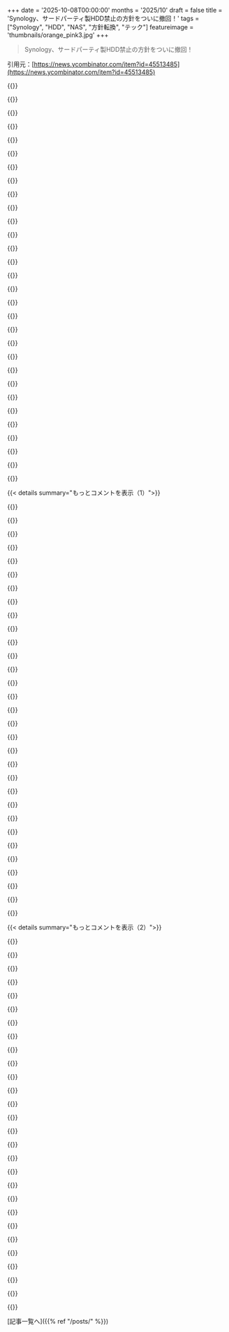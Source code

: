 +++
date = '2025-10-08T00:00:00'
months = '2025/10'
draft = false
title = 'Synology、サードパーティ製HDD禁止の方針をついに撤回！'
tags = ["Synology", "HDD", "NAS", "方針転換", "テック"]
featureimage = 'thumbnails/orange_pink3.jpg'
+++

> Synology、サードパーティ製HDD禁止の方針をついに撤回！

引用元：[https://news.ycombinator.com/item?id=45513485](https://news.ycombinator.com/item?id=45513485)




{{<matomeQuote body="経営層の顧客離れした決定は、社内士気もめちゃくちゃ下げるよね。技術やサポートの人は反対しただろうけど、結局無視されたんだろうな。長年尽くしても報われないと感じると、Synologyで働く魅力も失せるよ。優秀な社員がどんどん辞めていくだろうし、顧客を理解した新しい経営陣に替わらないとまずいと思うよ。" userName="osivertsson" createdAt="2025/10/08 09:01:23" color="#ff33a1">}}




{{<matomeQuote body="Synologyの経営層が技術系なのに、こんな方針を出したのが不思議。完全に自爆だね。自分たちのブランド価値を全然理解してなかったんだ。撤回したって、顧客のこと考えてないのは明らか。金の卵を産むガチョウを撃ち殺すようなもんだよ。俺も長年使ってきたけど、もうSynologyには金を出さない。信頼が命のストレージ業界で、いずれ潰れてサポートされなくなるのは困るからね。" userName="jacquesm" createdAt="2025/10/08 10:59:41" color="#ff5c5c">}}




{{<matomeQuote body="RPIとか他のSoCボードでLinux動かせるんだから、もうSynology使う必要ないでしょ。Synologyは使いやすかったけど、二度と使わないって決めるのも簡単だよ。" userName="reactordev" createdAt="2025/10/08 11:16:07" color="">}}




{{<matomeQuote body="Synologyのブランドってそこまで良くないかも。15年使ってるけど、ハードウェアは高価だしカスタムもできない、OSも古いLinuxカーネルベースだよ。200TBの容量制限にも引っかかったし、SAS/U.2のエンタープライズSSDも非対応。元々次のNASは自作しようと思ってたけど、今回の件で完全に決心したね。Redditでも同じ意見の人がいっぱいいるみたいだよ。" userName="cm2187" createdAt="2025/10/08 11:26:34" color="#ff5c5c">}}




{{<matomeQuote body="Piで同じIOPSが出るって？そんな話、全然信用できないんだけど。" userName="deelowe" createdAt="2025/10/08 11:26:18" color="">}}




{{<matomeQuote body="君の言いたいことはわかるけど、俺の経験だと、特にカスタマーサポートは「公式に範囲外」って言える明確な基準があったら喜ぶもんだよ。多分、保証期間内のいろんな設定のデバッグでサポートが苦労してたから、今回の決定がされたんじゃないかな。サポート負担を減らすために、自社製HDDだけをサポートすればいいって誰かが提案した、って展開でもおかしくないね。" userName="rickdeckard" createdAt="2025/10/08 09:28:00" color="#ff5c5c">}}




{{<matomeQuote body="「Synologyの経営層が技術系」って話に、俺も似た経験があるよ。以前いた会社でも、技術系の経営層が利益のためにプラットフォームをロックダウンしようとしたんだ。彼らは顧客がブランドに忠実すぎて離れない、人工的な制限なんて顧客は気づかないって思い込んでた。当時のCEOが、意図的に製品を悪化させた決定を「みんな何でも買うんだから」って自慢してたのが忘れられないね。当然やりすぎたら反発が来て、俺もそれが転職のきっかけになったよ。Synologyでも同じことあったのかな。" userName="Aurornis" createdAt="2025/10/08 14:00:01" color="#ff5c5c">}}




{{<matomeQuote body="みんななんでそんなにPiが好きなのかわかんないな。昔は良かったかもしれないけど、すぐにもっといいのに抜かれたじゃん。古いi7とかRyzenとデカいケース買って、HDDを12〜18台ぶち込んで、モダンなLinux入れれば、いくらでも自由にNAS作れるんだから、そっちの方が断然いいだろ。" userName="pdimitar" createdAt="2025/10/08 11:33:27" color="">}}




{{<matomeQuote body="俺も似たような経験だよ。10年間Synology使ってて、アップグレード考えてた時に、独自ドライブの発表があったんだ。それで、手持ちの部品で1時間もあれば、もっと良いNASを自作できるって気づいたんだ。しかも、めっちゃ安くできるしね。もうSynologyには戻らないよ。" userName="mapontosevenths" createdAt="2025/10/08 12:13:54" color="#ff5733">}}




{{<matomeQuote body="自分でホットスワップNASとか監視カメラアプリ対応のやつ、GUIとかフロントパネルのステータスライト付きで、持ってるジャンク部品で簡単に作れるのに、Synologyが必要か？" userName="fortran77" createdAt="2025/10/08 13:29:37" color="">}}




{{<matomeQuote body="ラズパイはI/Oが遅いし、電源アダプタやUSBケーブルで外付けHDDを繋ぐとゴチャつくから、スッキリさせたい人には向かないね。NUCもACアダプタがデカいし、最近のPiは冷却必須だから、それなら低電力x86の方がいいかも。" userName="nottorp" createdAt="2025/10/08 12:38:51" color="#45d325">}}




{{<matomeQuote body="Synology NASは、WDみたいに簡単すぎるけど機能不足なものと、自作で面倒なもののちょうどいいバランスだと思うよ。DSMはロックソリッドで安定してるし、QuickConnectも便利だね。" userName="leokennis" createdAt="2025/10/08 12:46:53" color="#785bff">}}




{{<matomeQuote body="HNの連中ときたら、サポートが“サポート対象外ハードウェアの客に文句言うより、怪しいハードでもトラブルシューティングする方を好む”ってのが理解できないみたいだけど、それは仕事の倫理観が低いってことだよ。サポートの人は問題を解決したいんだから、多少手間でも頑張るんだ。それに、サポート対象外と突き放すと、エンジニアがもっと頑丈なコードを書く手間が増えるだけだよ。" userName="potato3732842" createdAt="2025/10/08 11:07:11" color="#45d325">}}




{{<matomeQuote body="社員が経営に口出しできてたら、こんな顧客に敵対的な決定は防げたんじゃない？“この時期、Hacker Newsで会社への不満スレッドを見て憂鬱になったのが転職のきっかけ”ってあったけど、コストコみたいに社員がオーナーシップを持ってたら、顧客と社員の幸せを優先して、悪い決定に“ノー”って言えたはずだよ。" userName="toomuchtodo" createdAt="2025/10/08 14:40:28" color="#45d325">}}




{{<matomeQuote body="うちの職場では、俺が提案した解決策が却下されて、結局1年後にそれが採用されるっていうのがしょっちゅうなんだ。マジでやる気なくすよ。バカと一緒に仕事してるみたいで。会社は辞めたくないけど、来年にはチームを変えたいな。" userName="anal_reactor" createdAt="2025/10/08 09:54:24" color="">}}




{{<matomeQuote body="これ、内部情報とかある？サポートの人たちが、対応ドライブだけに絞るっていう決定に反対してたのはなんで？むしろ仕事が楽になるんじゃない？" userName="INTPenis" createdAt="2025/10/08 09:11:18" color="">}}




{{<matomeQuote body="ECC RAM搭載のSoCボードって、どれがある？信頼できるデータ保存システムにはECC RAMが必須だよ。ディスクのECCやRAIDはエラー検出できるけど、データがディスクに行く前にRAMで壊れたら意味ないもんね。" userName="mrob" createdAt="2025/10/08 11:43:41" color="#ff5733">}}




{{<matomeQuote body="“顧客サポートは、サポート範囲外として却下できる明確な基準があると喜ぶ”って言うけど、実際は“純正Synologyドライブで問題が再現するかテストして、もし再現するなら社内でバグとして対応する”って顧客に言える基準が必要だっただけなんだ。" userName="yason" createdAt="2025/10/08 10:26:31" color="#ff5733">}}




{{<matomeQuote body="40ドルでそこそこ速いシステム組めるのに、300ドルもするITXで組むとかありえないでしょ。その値段ならRPIを12台動かせるよ。それに、サーバを寝室で動かしたい人なんていないでしょ。あんなにうるさいのに。" userName="reactordev" createdAt="2025/10/08 11:58:13" color="#38d3d3">}}




{{<matomeQuote body="そういうことだと、結局Synologyブランドのドライブしかサポートしないっていう方針をすでに打ち出してるようなもんだよね。" userName="mort96" createdAt="2025/10/08 11:09:32" color="">}}




{{<matomeQuote body="ほとんどの人はホームNASでホットスワップやステータスライトなんて重視しないと思うな。ドライブ交換は数年に一度で、15分くらい止まっても困らないでしょ。TrueNASはZFSと良いGUIがあって、古いPCでも動くよ。Synologyと直接比較は難しいけど、俺にはセットアップがSynologyと同じくらい簡単だったな。" userName="volkl48" createdAt="2025/10/08 14:39:12" color="#785bff">}}




{{<matomeQuote body="これって”Dropboxがあるのにrsyncする意味なくない？”って言ってるのと同じくらいバカげてる話だよ。" userName="izacus" createdAt="2025/10/08 11:47:01" color="">}}




{{<matomeQuote body="10年前にNASを組みたかったけど、自作する気力も時間もなかった。だから安めのSynologyを買ってHDを詰めたんだけど、これ放置でちゃんと動いてて大満足だよ。PlexサーバーやBitTorrentクライアントとしても使ってるし。唯一の問題はマザーボードにはんだ付けしたのと、HDDを交換したことくらいかな。" userName="jghn" createdAt="2025/10/08 13:50:22" color="#45d325">}}




{{<matomeQuote body="ECCはすごく便利だけど、両方使った経験から言わせてもらうと、NASってECCなしでも普通に動くんだよね。" userName="j45" createdAt="2025/10/08 12:49:50" color="">}}




{{<matomeQuote body="”Synologyブランドのドライブだけサポートします”って言ってくれたら、まだ受け入れられたと思う。だって、サポートなしでも非Synology製ドライブが使えたはずだからね。それなのに、彼らは積極的に非Synology製ドライブが動かないようにしたんだよ。" userName="Uvix" createdAt="2025/10/08 12:26:05" color="#ff5733">}}




{{<matomeQuote body="”Piがなぜ人気なのかわからない”って言う人がいるけど、俺にとってはサーバー用途じゃなくて別のニッチで大活躍してるよ。GPIOが簡単に使えて、Linuxに近いシステムはあの価格帯じゃ他にないね。子供の科学プロジェクトでPi 4と安いセンサーを使って、GPIO接続やPythonを教えたら、すごい興味を持ってくれたよ。" userName="hoistbypetard" createdAt="2025/10/08 12:30:03" color="#ff33a1">}}




{{<matomeQuote body="データが正しいってどうやって確認してるの？" userName="mrob" createdAt="2025/10/08 13:19:39" color="">}}




{{<matomeQuote body="SATA 3やSMARTインターフェースの普通のHDDの話をしてるんだよ。これらのインターフェースはめちゃくちゃテストされてて、何十億台ものマシンが問題なく動いてるんだ。そこから方針を変えたのは、完全に金儲けのためでしょ。" userName="mixermachine" createdAt="2025/10/08 11:20:42" color="#38d3d3">}}




{{<matomeQuote body="Raspberry Piもいいけど、ミニPCの方がコスパ良いよ。Piは工作向けだけど、俺は$250～$400のミニPC買ってPiHole用に使うつもり。20倍パワフルで100倍のストレージだぜ。教育目的ならRPiやArduino (+その派生品) はほとんど最強だと思うけどね。" userName="pdimitar" createdAt="2025/10/08 12:55:34" color="#ff5c5c">}}




{{<matomeQuote body="Synologyがサードパーティ製HDDを禁止した理由って、粗悪なドライブが原因でサポートに金がかかりすぎたからじゃないかな。バグトラッカー見たら、ヤバいドライブが原因の問題が労働時間の半分を占めてたとかさ。もちろん、金の都合も大きかっただろうけどね。" userName="potato3732842" createdAt="2025/10/08 11:43:34" color="#ff5c5c">}}




{{< details summary="もっとコメントを表示（1）">}}

{{<matomeQuote body="Synologyの売上低迷は、サードパーティ製HDD禁止だけじゃなくて、革新のなさも大きいと思う。DSM 6以降ずっと停滞してるし、ハードウェアも古いまま。UGREENとかUbiquiti UNASみたいな競合が出てきて、半額で性能も上だぜ。サードパーティHDD禁止やトランスコーディング削除が決定打になったんじゃないかな。" userName="8fingerlouie" createdAt="2025/10/08 10:49:57" color="#38d3d3">}}




{{<matomeQuote body="Synologyのユーザーは自分でNAS組めるけど、面倒だから「設定したら忘れられる」ソリューションを選んでた層が多いと思う。俺もそうだった。でも最近のSynologyは高くて古いハードウェアばかり。UbiquitiのUNASとBeelinkミニPCに乗り換えたら、同じ予算でスペックも使いやすさも段違いに良くなったよ。" userName="coisnepe" createdAt="2025/10/08 11:53:23" color="#38d3d3">}}




{{<matomeQuote body="俺も昔はSynologyを「Appleグレード」の製品だと思ってたんだけど、高価で制限が多すぎ。Raspberry Piで十分なことに気づいて、もはやSynologyを維持する気になれない。家族の写真はiCloudに課金してる。これで十分だし、楽だよ。" userName="rolleiflex" createdAt="2025/10/08 12:32:15" color="">}}




{{<matomeQuote body="iCloud Photosは便利で気に入ってるけど、念のためSynology NASにも写真のバックアップを取りたいんだ。Appleのバックアップがどうなってるか分からないから心配で。最初のバックアップとかLive Photosの扱いとか、どうすればいいか悩んでる。iCloud Photosを完全に信頼していいのかな？" userName="al_borland" createdAt="2025/10/08 13:27:55" color="">}}




{{<matomeQuote body="AppleはGoogle CloudやAWS、自社データセンターを組み合わせて、多地域冗長でデータ保存してるよ。でもローカルバックアップは大事だよね。俺はMacのParachute Backup (https://parachuteapps.com) でApple PhotosからNASに自動エクスポートしてる。Photosync (https://www.photosync-app.com/home) も良いよ。これらは編集履歴も残せる。NASからのバックアップはArq Backup (https://www.arqbackup.com) がおすすめ。" userName="8fingerlouie" createdAt="2025/10/08 14:20:53" color="#ff33a1">}}




{{<matomeQuote body="Apple IDがロックアウトされる最悪のシナリオに備えて、MacとNASを使った簡単なバックアップ方法があるよ。MacのPhotosアプリとiCloudを設定して全てローカルにダウンロード、それからTime MachineでMacからNASにバックアップするだけ。これで3-2-1バックアップ（Mac、iCloud、NAS）が完成。Time Machineが本当のバックアップだから安心だよ。" userName="QuiEgo" createdAt="2025/10/08 15:21:20" color="#ff33a1">}}




{{<matomeQuote body="おお、UGREEN教えてくれてありがとう！サイト見たらかなり安いね。ソフトウェアは信用できないけど、ベースシステムがMMCだからTrueNASとかUnraidをフラッシュできるのかな？" userName="eecc" createdAt="2025/10/08 10:59:00" color="">}}




{{<matomeQuote body="僕はKopiaで写真ライブラリ全部バックアップしてるんだけど、それって君たちのやり方と同じくらい良いのかな？" userName="qmmmur" createdAt="2025/10/08 17:56:10" color="">}}




{{<matomeQuote body="iCloud最適化ストレージを使ってるかでKopiaのバックアップは変わるよ。Kopiaは最適化されたミニチュアしかバックアップしないし、Apple Photosの拡張属性とかも取りこぼす可能性ある。その点、Arqは対応してるから昔から使ってるんだ。" userName="8fingerlouie" createdAt="2025/10/08 18:47:29" color="#785bff">}}




{{<matomeQuote body="iCloud Photosを使ってるけど、73GBの写真がどんどん増えてる。Macのストレージ圧迫したくないし、iCloud Photosのオンデマンドダウンロードは便利なんだ。でも、オリジナルファイルを常にダウンロードしなくてもバックアップできるソリューションが欲しいな。" userName="al_borland" createdAt="2025/10/08 16:16:50" color="#ff5733">}}




{{<matomeQuote body="「イノベーション不足が問題」って言うけどさ、NASは信頼性が一番大事なんだよ。それだけあれば十分だろ。" userName="HumblyTossed" createdAt="2025/10/08 17:05:42" color="">}}




{{<matomeQuote body="Synologyってさ、画像インポートでファイルが壊れるバグがあったみたいだよ？だから、完全に信用するのはやめた方がいいかもね。<br>https://news.ycombinator.com/item?id=45274277" userName="bitdivision" createdAt="2025/10/08 14:23:52" color="#785bff">}}




{{<matomeQuote body="僕はストレージを最適化してないから、iCloud最適化ストレージの件は問題ないな。でも、拡張属性のサポートは気になるよ。ArqはS3 APIに対応してるのかな？" userName="qmmmur" createdAt="2025/10/09 03:08:41" color="">}}




{{<matomeQuote body="イノベーション不足といえば、SynologyはまだNVMeに本格的に移行してないよね。M.2スロット4～8個で冷却しっかりしたモデルとか、2.5G NICでもいいから作って欲しいな。今のNASは古いし、mini-PCの方が快適だよ。" userName="hedora" createdAt="2025/10/08 17:35:32" color="#45d325">}}




{{<matomeQuote body="Ubiquitiの新しいNASがSynologyの撤回に関係してるんじゃないかな？Ubiquiti UNAS proは最高だったよ。Synologyのアプリって、そこまで必要ないと思うんだよね。みんなNASを単なるストレージとして使ってるだけじゃない？" userName="nerdjon" createdAt="2025/10/08 11:58:08" color="#38d3d3">}}




{{<matomeQuote body="Kopiaは効率と速度でArqより優れてて、複数クライアントでの重複排除もできるよ。Arqはシステム統合が強みだね。AppleもApple Photosライブラリは直接バックアップせず、エクスポートを勧めてるんだ。僕はParachuteを使ってるよ。<br>https://www.arqbackup.com/documentation/arq7/English.lproj/s..." userName="8fingerlouie" createdAt="2025/10/09 06:54:06" color="#ff5c5c">}}




{{<matomeQuote body="Synologyは昔からホームサーバーの候補だったけど、最近は「手榴弾サイズ」のM.2 SSD搭載NASみたいな革新的な製品も出てきたよね。なんでまだSynologyが話題の中心なんだろう？多分、法人顧客が多いんだろうけど、彼らならDellとかも選択肢になるはずだよな。" userName="Cthulhu_" createdAt="2025/10/08 12:04:49" color="#ff5c5c">}}




{{<matomeQuote body="759GBもある家族のライブラリは管理が大変だよね。Macだとネットワークストレージの維持が難しいんだ。iCloud PhotosをSynologyにダウンロードするクソみたいなスクリプトを自分で作ったよ。次はUGreenかUbiquitiを検討してる。Synologyのドライブ拡張機能だけは惜しいな。" userName="lostlogin" createdAt="2025/10/08 17:00:42" color="#45d325">}}




{{<matomeQuote body="Plexサーバーとして使うって言うけど、Jellyfinの方がいいよ。PlexはとっくにSlymology（Synologyの間違い？）みたいなことやってたし。" userName="thoroughburro" createdAt="2025/10/08 22:20:08" color="">}}




{{<matomeQuote body="君が話してるのは製品の全く違う部分だよね？<br>2つ目のトップレベルコメントも、カメラのマニュアルがカメラ自体がデータを破損させてる可能性を示唆してるって言ってるよ。" userName="dagmx" createdAt="2025/10/08 14:43:37" color="">}}




{{<matomeQuote body="Synologyのbtrfsはすごく古いブランチを使ってて、それが古いカーネルに固定されてる強い理由だろうね。<br>これ、早急になんとかしないとダメだよ。" userName="nolok" createdAt="2025/10/08 11:16:09" color="#785bff">}}




{{<matomeQuote body="この前の週末にNASを自作してTrueNASを入れたんだけど、管理を学ぶのが本当に大変だったよ。<br>1日中パーミッション地獄だったけど、なんとか基本的なことは動くようになった。<br>Synologyがあんなバカなことしなかったら顧客になってたかもしれないけど、おかげでLinuxサーバーをそこそこ使いこなせるようになりそうだ。" userName="ls612" createdAt="2025/10/09 03:39:46" color="">}}




{{<matomeQuote body="Synologyなんて、ただの普通のx86ミニPCにHDDベイが付いてるだけだよ。" userName="f4uCL9dNSnQm" createdAt="2025/10/08 14:50:39" color="">}}




{{<matomeQuote body="忙しくなってSynologyの維持が無理になったな。<br>家族写真はAppleのiCloudに課金してるよ。<br>NASはMac Mini M1のPlexサーバー用で、UNAS Proを使ってストレージを提供。<br>ドキュメントや写真は全部iCloudに移行した。<br>今やNASはサーバーに繋がった高性能USBドライブ。<br>ネットワークは完全にプライベートで、Wireguard経由でしかアクセスしないから、メンテが楽になったよ。" userName="8fingerlouie" createdAt="2025/10/08 12:49:19" color="#ff5733">}}




{{<matomeQuote body="まさにその通りだよ。<br>Synologyのハードウェアもソフトウェアも10年以上進化してないし、むしろ機能は減らされた。<br>HDD問題や代替品を探したことで、ZFSの方がいいって気づいたし（ドライブサイズを混ぜる柔軟性が減っても）。<br>だからSynologyが独自HDDの方針を撤回しても、俺はもう戻らないね。" userName="layer8" createdAt="2025/10/08 10:55:56" color="#45d325">}}




{{<matomeQuote body="確かに別の製品の部分だけど、それでもそんなことが起こったかもしれないってのは心配だよね。<br>でも、さらに見ていくと、やっぱりAppleのせいじゃなかったみたいだ。" userName="bitdivision" createdAt="2025/10/08 15:14:15" color="">}}




{{<matomeQuote body="Synologyは、16ヶ月間セキュリティアップデートがないEOL（End Of Life）のDockerエンジンを使うのに忙しいんだよ。" userName="iAMkenough" createdAt="2025/10/08 15:09:51" color="#ff33a1">}}




{{<matomeQuote body="Immichは「バックアップ」としては全然悪くないよ。<br>ただ、iCloudから全部の写真をダウンロードして、それをNASのImmichにアップロードするのにはめちゃくちゃ時間がかかるんだ。" userName="theshrike79" createdAt="2025/10/10 10:22:55" color="">}}




{{<matomeQuote body="SynologyのHDMI出力を使えば、他のサーバーみたいにOSをインストールできるよ。でも、もし純正OSに戻したいなら、先にストレージをイメージングしておくといい。そうしないと後でOSを入れ直せなくて困るかも。" userName="its_notjack" createdAt="2025/10/08 11:14:44" color="#ff5c5c">}}




{{<matomeQuote body="俺はUGOSを楽しく使ってるけど、他のOSもインストールできるよ。良い意味でも悪い意味でも、Discordサーバーが活発で情報がいっぱいあるんだ。ベースはDebian Bookwormが改造されてて、安定してるし使いやすいよ。" userName="neogodless" createdAt="2025/10/08 11:17:49" color="">}}

{{</details>}}




{{< details summary="もっとコメントを表示（2）">}}

{{<matomeQuote body="ああ、ここを見てくれよ: https://nascompares.com/guide/truenas-on-a-ugreen-nas-instal..." userName="layer8" createdAt="2025/10/08 11:47:52" color="#785bff">}}




{{<matomeQuote body="Synologyのハードウェアはマジひどい。コンシューマー向けDiskStationは最近まで1G NICだし、CPUも力不足だった。2025年に2.5Gにやっとアップグレードするってのに、923+では10Gスロットをなくしたんだ。これじゃ10G時代になっても本体ごと買い替えだろ。筐体もプラスチックだし。俺の920+は遅くて、複数タスクで固まることも多い。Synologyっていつも出遅れてて、無理やり改善させられてる感じ？" userName="aborsy" createdAt="2025/10/08 08:34:09" color="#38d3d3">}}




{{<matomeQuote body="君にめっちゃ同意だわ。「ただ動く」のがSynologyの魅力で、コンパクトだし設定も楽。自作だとデカくて設定も大変だから、これがSynologyが生き残れた理由だろ。Plex/Jellyfinのトランスコーディング考えたら、初心者でも簡単にNAS始められるのはでかい。DS920+、DS923+とQNAP TS-464で悩んだ時、QNAPはチップもNICもPCIeもNVMeも優れてたから買ったけど、UIがゴミで5日で返品したよ。UGreen NASシリーズは期待できそう。独自OSも評判良いし、TrueNASも入れられるんだって。コンパクトでパワフル、柔軟性もあって、話がうますぎるくらい。Minisforum N5もかなり良さそうだね。" userName="zeroflow" createdAt="2025/10/08 09:14:47" color="#ff5733">}}




{{<matomeQuote body="なんで低評価されてるか分かんないけど、君の言う通りだよ。今新モデルとして売られてるやつも、CPUが10年前のなんてザラだもんね。" userName="RedShift1" createdAt="2025/10/08 08:46:04" color="">}}




{{<matomeQuote body="俺は長年SynologyのNASをいくつか使ってるけど（DS1520+、DS918+）、ずっと問題なく動いてるよ。今も現役だ。Droboはひどい目にあったけどね。" userName="ChrisMarshallNY" createdAt="2025/10/08 09:44:12" color="">}}




{{<matomeQuote body="もしNASが遅いなら、それだけじゃない、別の理由があるはずだよ。10年前のCPUでもNASを動かすには十分速かったんだ。俺のWindows 11もアプリ起動に何秒もかかるけど、CPUのせいじゃない。ここ10年以上、ソフトが遅いと感じたら、CPUじゃなくてまずソフトの方を疑うべきだよ。本当に計算量が多いとか確信がない限りはね。" userName="nosianu" createdAt="2025/10/08 08:58:42" color="#45d325">}}




{{<matomeQuote body="どんなタスクをやってるの？君の意見に反対じゃないけど、文脈が大事だよね。俺は918+と923+を使ったけど、NAS用途だけならCPUはほとんどアイドル状態だったよ。最初は軽いコンテナやサーバーも動かすつもりだったから、その用途だとすぐ力不足になるのは分かる。だから計算処理はもっと適した別のものに移したんだ。でもNAS本来の用途なら十分能力あるし安定してるみたい（ただしビデオのソース・トランスコーディングが必要な人は、より高価な新しいユニットでもハードウェア機能がないとダメだから、注意してよく調べる必要があるけどね）。" userName="NikolaNovak" createdAt="2025/10/08 10:40:16" color="#ff33a1">}}




{{<matomeQuote body="Min/Max価格理論かな？10台を10ドル利益で売る方が、100台を1.5ドル利益で売るよりずっと良いんだ。もっと言えば2ドル利益でもね。なんでかって？たくさん売れば売るほど、サポートや営業、マーケティングのスタッフが必要になるから。倉庫も配送もオフィススペースも、清掃員からワークステーションまで全部増える。Min/Max理論はすごく古いけど、今でも有効だよ。だから、ちょっと品質の悪い製品でも、単位あたりの利益を上げて、多少売上が落ちても全体的な利益は上がる可能性があるんだ。最適な価格設定を考える方法は無限にあるけど...結局は、ただ単に経営が無能だっただけかもね。" userName="bbarnett" createdAt="2025/10/08 09:52:32" color="#ff33a1">}}




{{<matomeQuote body="「トランスコーディング」がSynologyから離れた理由なんだね。それ以外は悪くなかったけど、トランスコーディング性能を改善する方法がなくて、ストリームが常にカクつくなら、自分で作った方が良いと思って乗り換えたよ。" userName="ffsm8" createdAt="2025/10/08 09:46:10" color="">}}




{{<matomeQuote body="Synologyは同じお金を出すなら他で買えるものと比べてCPUの性能がかなり低いよ。だから単に割に合わない取引だね。" userName="Sammi" createdAt="2025/10/08 09:47:19" color="">}}




{{<matomeQuote body="プロシューマーのNAS市場の多くは、ストレージ専用じゃなくて、PlexやEnby、Jellyfinみたいなメディアサーバーや他のアプリを動かしたいんだ。だから、ストレージ機器としてじゃなくて、低電力アプリケーションサーバーとしての市場需要だと明確にした方が良いよ。" userName="Shank" createdAt="2025/10/08 10:46:53" color="#ff5733">}}




{{<matomeQuote body="こんにちは。メンテを気にせずインストールできるNASを探してて、Synologyが一番だったんだ。もしSynologyじゃないなら、何をおすすめする？" userName="redditor98654" createdAt="2025/10/08 10:13:14" color="">}}




{{<matomeQuote body="サポート、営業、マーケティングの増加した費用を利益計算に含めるべきじゃないかな？" userName="10000truths" createdAt="2025/10/08 10:07:09" color="">}}




{{<matomeQuote body="以前はSynologyが好きだったけど、今は最新技術に対応したNASが欲しいな。Synologyが壊れたらUnifiに買い替えるつもりだよ。 constant CVEsをパッチする余計なソフトウェアは全部いらないんだ。" userName="mlrtime" createdAt="2025/10/08 10:54:40" color="">}}




{{<matomeQuote body="ソフトウェアの性能改善は正しいけど、平均的な買い手は新品の高価なデバイスが遅いとガッカリするよ。<br>ビジネス向けのXS+/XS Seriesも見てみて。RS3621xs+は2021年2月発売なのに、Intel Xeon D-1541 CPUは2015年Q4発売で、2022年末にはサービス終了してるんだ。これって今買うべき製品か、自分で判断してみてね。https://www.synology.com/en-uk/products?product_line=rs_plus...https://tweakers.net/pricewatch/1656552/synology-rackstation...https://www.intel.com/content/www/us/en/products/sku/91199/i..." userName="RedShift1" createdAt="2025/10/08 09:37:50" color="#785bff">}}




{{<matomeQuote body="僕は安い中古のMac Miniと標準のHDD USB3エンクロージャーを複数ドライブで接続して使ってるよ。好きなネットワーク機器にストリーミングするのにすごく良いね。" userName="lobsterthief" createdAt="2025/10/08 11:01:43" color="">}}




{{<matomeQuote body="NASにコンテナを置くかどうか迷ったけど、別のサーバーだとa)電力コスト増、b)SMB/NFS経由でのストレージアクセスが遅い、c)ワークフローが複雑になる。だからPlex、Jellyfin、Kometa、Paperless-ngx、*arrs、ImmichなどをNASで動かすとシンプルで良いけど、SynologyのCPUは力不足なんだ。プロシューマーのNASでは2.5Gbpsとトランスコーディングが求められるけど、Synologyは提供してない。<br>あと、SHR1がSynology独自のbtrfs変更でベンダーロックされてて、古いUbuntuでしかアクセスできないのが一番気に入らない理由だよ。" userName="sersi" createdAt="2025/10/08 10:53:32" color="#785bff">}}




{{<matomeQuote body="Jonsbo n2みたいな小さいDIY NASシャーシがあるよ。CPUを後でアップグレードできるのが良いね。Ugreen、Aoostar、Terramasterも良い代替品だよ。https://blog.briancmoses.com/2024/11/diy-nas-2025-edition.ht..." userName="Hikikomori" createdAt="2025/10/08 13:58:08" color="#785bff">}}




{{<matomeQuote body="俺のSynologyは7年動いてて、ドライブポリシー変更前までは最高だったよ。古いソフトやハードのことは分かるけど、アプライアンスとして使ってたから問題なかったし、ストレージがメインの用途だしね。100GB超えのLLMモデルがある今、Synologyは結構重要になってきたんだ。" userName="rpdillon" createdAt="2025/10/08 10:38:48" color="#38d3d3">}}




{{<matomeQuote body="Synologyは売ってAOOStar WTR Maxに買い替えたよ。USB4ポートに問題があったけど、すぐ交換してもらえて結構満足してる。Minisforumとすごく迷ったんだよね。" userName="sersi" createdAt="2025/10/08 10:56:06" color="">}}




{{<matomeQuote body="トランスコーディングは諦めて、Apple TVとInfuseが欲しいフォーマットに全部作り直したよ。でも、俺の”NAS”は元々リース品だったエンタープライズサーバーなんだ。" userName="bombcar" createdAt="2025/10/08 15:47:32" color="">}}




{{<matomeQuote body="俺のSynologyは順調だよ。バックアップじゃないRAIDにとって信頼性はマジで大事だからね。新しいモデルは俺の古い機種より質が悪い可能性もあるけど、俺は高負荷機能を使ってないから問題なし。監視ステーションは優秀で、いろんな種類のカメラをちゃんと動かせるから助かってる。Synologyは完璧じゃないけど、安いし十分使える。" userName="ChrisMarshallNY" createdAt="2025/10/08 10:16:14" color="#785bff">}}




{{<matomeQuote body="Synologyはそういう使い方なら理想的だし、すごく良いよ。もしDockerコンテナやPlexみたいな動画変換アプリを動かしたいなら、もっと強力なCPUを積んだやつを考えた方が良いかもね。アプライアンスNASとしてなら、Synologyは本当に素晴らしいよ。" userName="nathan_douglas" createdAt="2025/10/08 15:21:41" color="#785bff">}}




{{<matomeQuote body="俺はただ個人的な経験を話しただけだよ。ねぇ、「良い買い物」って具体的に何なんだろうね？そろそろ買い替えも考えてるし、汎用監視DVRのおすすめがあれば教えてほしいな。よろしく！" userName="ChrisMarshallNY" createdAt="2025/10/08 10:11:30" color="">}}




{{<matomeQuote body="そういう意見、よく見るね。J4125は1080pを720pにするとか、簡単なモバイルストリーミングのトランスコードには問題なかったんだ。それ以外も、最高ってわけじゃないけど、十分使えるレベルではあるよ。" userName="zeroflow" createdAt="2025/10/08 11:35:59" color="">}}




{{<matomeQuote body="今はNASの隣にミニPCを置いて、NASはファイルストレージだけに使ってるよ。それに、NVidia Shield TV ProとKodiを使ってローカルメディアを再生してるから、エンコードのことはほとんど気にしてないね。" userName="tracker1" createdAt="2025/10/08 17:05:51" color="">}}




{{<matomeQuote body="簡素化が一番大事だね。俺のNASはベンダー製OSと重量級メディアサーバーから、TrueNAS、Linux+NFS、最終的には古いDell製PCでLinux+NFSって感じでどんどんシンプルになったよ。結局、いらない機能なんて生活を複雑にするだけなんだよね。" userName="ryandrake" createdAt="2025/10/08 14:41:35" color="#ff33a1">}}

{{</details>}}



[記事一覧へ]({{% ref "/posts/" %}})
